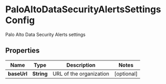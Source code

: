 

# PaloAltoDataSecurityAlertsSettingsConfig

Palo Alto Data Security Alerts settings

## Properties

| Name | Type | Description | Notes |
|------------ | ------------- | ------------- | -------------|
|**baseUrl** | **String** | URL of the organization |  [optional] |



